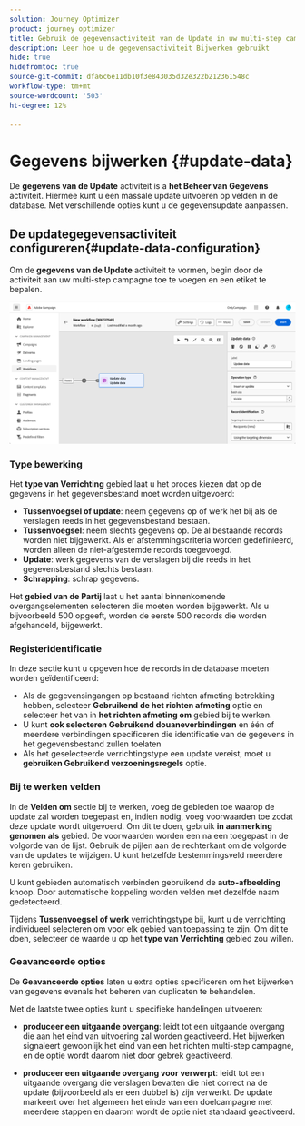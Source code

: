 ```yaml
---
solution: Journey Optimizer
product: journey optimizer
title: Gebruik de gegevensactiviteit van de Update in uw multi-step campagnes
description: Leer hoe u de gegevensactiviteit Bijwerken gebruikt
hide: true
hidefromtoc: true
source-git-commit: dfa6c6e11db10f3e843035d32e322b212361548c
workflow-type: tm+mt
source-wordcount: '503'
ht-degree: 12%

---
```


# Gegevens bijwerken {#update-data}

De **gegevens van de Update** activiteit is a **het Beheer van Gegevens** activiteit. Hiermee kunt u een massale update uitvoeren op velden in de database. Met verschillende opties kunt u de gegevensupdate aanpassen.

<!--
The **Operation type** field lets you choose the process to be carried out on the data in the database. Select the first option to add data or update (it if it has already been added). You can also only add data, only update data, or delete data. Select the **Update and merge collections** to select a primary record to link duplicates to, and delete those duplicates safely

Specify how to identify the records in the database: if data relate to an existing targeting dimension, select the **Using the targeting dimension** option and select the targeting dimension and fields to update. Otherwise, specify one or more custom links to identify the data in the database, or direct use of reconciliation keys.

Select the fields to update and reconciliation settings. You can use the **Auto-mapping** option to automatically identify the fields to be updated.

The **Advanced options** section let you specify additional settings to manage data and duplicates.

Toggle the **Generate an outbound transition** option to add an outbound transition that will be activated at the end of the execution of the **Update data** activity. The update generally marks the end of a targeting workflow and therefore the option is not activated by default.

Toggle the **Generate an outbound transition for rejects** option to add an outbound transition containing records that have not been correctly processed after the update (for example if there is a duplicate). The update generally marks the end of a targeting workflow and therefore the option is not activated by default.
-->

## De updategegevensactiviteit configureren{#update-data-configuration}

Om de **gegevens van de Update** activiteit te vormen, begin door de activiteit aan uw multi-step campagne toe te voegen en een etiket te bepalen.

![](../assets/workflow-update-data.png)

### Type bewerking

Het **type van Verrichting** gebied laat u het proces kiezen dat op de gegevens in het gegevensbestand moet worden uitgevoerd:

* **Tussenvoegsel of update**: neem gegevens op of werk het bij als de verslagen reeds in het gegevensbestand bestaan.
* **Tussenvoegsel**: neem slechts gegevens op. De al bestaande records worden niet bijgewerkt. Als er afstemmingscriteria worden gedefinieerd, worden alleen de niet-afgestemde records toegevoegd.
* **Update**: werk gegevens van de verslagen bij die reeds in het gegevensbestand slechts bestaan.
* **Schrapping**: schrap gegevens.

Het **gebied van de Partij** laat u het aantal binnenkomende overgangselementen selecteren die moeten worden bijgewerkt. Als u bijvoorbeeld 500 opgeeft, worden de eerste 500 records die worden afgehandeld, bijgewerkt.

### Registeridentificatie

In deze sectie kunt u opgeven hoe de records in de database moeten worden geïdentificeerd:

* Als de gegevensingangen op bestaand richten afmeting betrekking hebben, selecteer **Gebruikend de het richten afmeting** optie en selecteer het van in **het richten afmeting om** gebied bij te werken.
* U kunt **ook selecteren Gebruikend douaneverbindingen** en één of meerdere verbindingen specificeren die identificatie van de gegevens in het gegevensbestand zullen toelaten
* Als het geselecteerde verrichtingstype een update vereist, moet u **gebruiken Gebruikend verzoeningsregels** optie.

### Bij te werken velden

In de **Velden om** sectie bij te werken, voeg de gebieden toe waarop de update zal worden toegepast en, indien nodig, voeg voorwaarden toe zodat deze update wordt uitgevoerd. Om dit te doen, gebruik **in aanmerking genomen als** gebied. De voorwaarden worden een na een toegepast in de volgorde van de lijst. Gebruik de pijlen aan de rechterkant om de volgorde van de updates te wijzigen. U kunt hetzelfde bestemmingsveld meerdere keren gebruiken.

U kunt gebieden automatisch verbinden gebruikend de **auto-afbeelding** knoop. Door automatische koppeling worden velden met dezelfde naam gedetecteerd.

Tijdens **Tussenvoegsel of werk** verrichtingstype bij, kunt u de verrichting individueel selecteren om voor elk gebied van toepassing te zijn. Om dit te doen, selecteer de waarde u op het **type van Verrichting** gebied zou willen.

### Geavanceerde opties

De **Geavanceerde opties** laten u extra opties specificeren om het bijwerken van gegevens evenals het beheren van duplicaten te behandelen.

<!--
* **Disable automatic key management**
* **Disable audit**
* **Empty the destination value if the source value is empty**
* **Update all columns with matching names**
* **Ignore records which concern the same target**: only the first in the list of expressions will be considered
-->

Met de laatste twee opties kunt u specifieke handelingen uitvoeren:

* **produceer een uitgaande overgang**: leidt tot een uitgaande overgang die aan het eind van uitvoering zal worden geactiveerd. Het bijwerken signaleert gewoonlijk het eind van een het richten multi-step campagne, en de optie wordt daarom niet door gebrek geactiveerd.

* **produceer een uitgaande overgang voor verwerpt**: leidt tot een uitgaande overgang die verslagen bevatten die niet correct na de update (bijvoorbeeld als er een dubbel is) zijn verwerkt. De update markeert over het algemeen het einde van een doelcampagne met meerdere stappen en daarom wordt de optie niet standaard geactiveerd.
